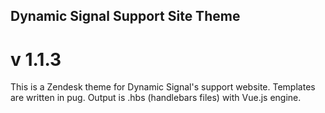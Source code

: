 ## Dynamic Signal Support Site Theme
# v 1.1.3

This is a Zendesk theme for Dynamic Signal's support website. Templates are written in pug. Output is .hbs (handlebars files) with Vue.js engine.

